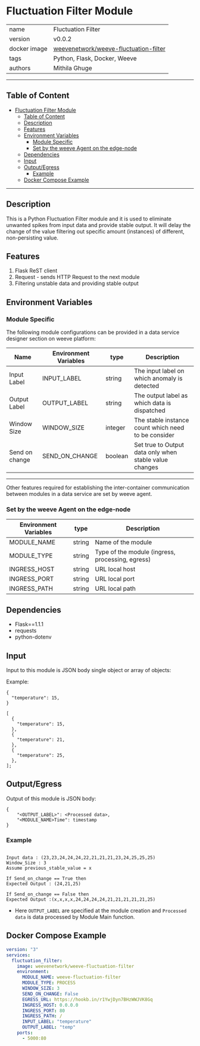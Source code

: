 # Fluctuation Filter Module


|              |                                                            |
| ------------ | ---------------------------------------------------------- |
| name         | Fluctuation Filter                                         |
| version      | v0.0.2                                                     |
| docker image | [weevenetwork/weeve-fluctuation-filter](https://hub.docker.com/r/weevenetwork/weeve-fluctuation-filter) |
| tags         | Python, Flask, Docker, Weeve                               |
| authors      | Mithila Ghuge                                                |

***
## Table of Content
- [Fluctuation Filter Module](#fluctuation-filter-module)
  - [Table of Content](#table-of-content)
  - [Description](#description)
  - [Features](#features)
  - [Environment Variables](#environment-variables)
    - [Module Specific](#module-specific)
    - [Set by the weeve Agent on the edge-node](#set-by-the-weeve-agent-on-the-edge-node)
  - [Dependencies](#dependencies)
  - [Input](#input)
  - [Output/Egress](#outputegress)
    - [Example](#example)
  - [Docker Compose Example](#docker-compose-example)
***

## Description 

This is a Python Fluctuation Filter module and it is used to eliminate unwanted spikes from input data and provide stable output.
It will delay the change of the value filtering out specific amount (instances) of different, non-persisting value.


## Features
1. Flask ReST client
2. Request - sends HTTP Request to the next module
3. Filtering unstable data and providing stable output

## Environment Variables

### Module Specific
The following module configurations can be provided in a data service designer section on weeve platform:

| Name           | Environment Variables | type    | Description                                           |
| ------------   | --------------------- | ------  | ----------------------------------------------------- |
| Input Label    | INPUT_LABEL           | string  | The input label on which anomaly is detected          |
| Output Label   | OUTPUT_LABEL          | string  | The output label as which data is dispatched          |
| Window Size    | WINDOW_SIZE           | integer | The stable instance count which need to be consider   |
| Send on change | SEND_ON_CHANGE        | boolean | Set true to Output data only when stable value changes|

***

Other features required for establishing the inter-container communication between modules in a data service are set by weeve agent.

### Set by the weeve Agent on the edge-node

| Environment Variables | type   | Description                                       |
| --------------------- | ------ | ------------------------------------------------- |
| MODULE_NAME           | string | Name of the module                                |
| MODULE_TYPE           | string | Type of the module (ingress, processing, egress)  |
| INGRESS_HOST          | string | URL local host                                    |
| INGRESS_PORT          | string | URL local port                                    |
| INGRESS_PATH          | string | URL local path                                    |

## Dependencies

* Flask==1.1.1
* requests
* python-dotenv

## Input

Input to this module is JSON body single object or array of objects:

Example:

```node
{
  "temperature": 15,
}
```

```node
[
  {
    "temperature": 15,
  },
  {
    "temperature": 21,
  },
  {
    "temperature": 25,
  },
];
```

## Output/Egress
Output of this module is JSON body:

```node
{
    "<OUTPUT_LABEL>": <Processed data>,
    "<MODULE_NAME>Time": timestamp
}
```
### Example 

```

Input data : (23,23,24,24,24,22,21,21,21,23,24,25,25,25)
Window_Size : 3
Assume previous_stable_value = x

If Send_on_change == True then 
Expected Output : (24,21,25)

If Send_on_change == False then
Expected Output :(x,x,x,x,24,24,24,24,21,21,21,21,21,25)
```

 
* Here `OUTPUT_LABEL` are specified at the module creation and `Processed data` is data processed by Module Main function.

## Docker Compose Example

```yml
version: "3"
services:
  fluctuation_filter:
    image: weevenetwork/weeve-fluctuation-filter
    environment:
      MODULE_NAME: weeve-fluctuation-filter
      MODULE_TYPE: PROCESS
      WINDOW_SIZE: 3
      SEND_ON_CHANGE: False
      EGRESS_URL: https://hookb.in/r1YwjDyn7BHzWWJVK8Gq
      INGRESS_HOST: 0.0.0.0
      INGRESS_PORT: 80
      INGRESS_PATH: /
      INPUT_LABEL: "temperature"
      OUTPUT_LABEL: "temp"
    ports:
      - 5000:80
```
